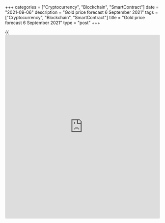 +++
categories = ["Cryptocurrency", "Blockchain", "SmartContract"]
date = "2021-09-06"
description = "Gold price forecast 6 September 2021"
tags = ["Cryptocurrency", "Blockchain", "SmartContract"]
title = "Gold price forecast 6 September 2021"
type = "post"
+++

{{<iframe id="large-banner" src="https://www.bounty.group/#slide=14.0" width="100%" height="600" scrolling="no" style="border: 0px solid rgb(216, 221, 230); border-radius: 3px;">}}

2021-09-06

2021-09-06

Gold: situation is unclear. Forecast as of 06.09.2021Dmitri Demidenko

The [XAUUSD][1] rise against the background of weak US employment data
seems logical. However, when the US dollar is stable and Treasury yields
go up, something is wrong. What exactly? Let us discuss the Forex
outlook and make up a gold trading plan.

## Fundamental gold forecast for a week

Unlike major world currencies, which were actively strengthening against
the USD on expectations of weak US jobs report, gold remained in a
narrow trading range, preferring not to buy the rumor and sell the fact,
but to act according to the situation. As a result, a small increase in
employment led to a rapid [XAUUSD][1] growth to its highest levels since
mid-June. Nevertheless, the unexpected stability of the greenback and
the growth of Treasury yields came as a surprise to the gold buyers.

The return of gold to the levels before the June FOMC meeting, at which
the Fed officials announced a possible hike in the federal funds rate in
2022, is by no means accidental. The Fed's monetary [policy](https://www.fintechee.com/policy/) and the price
of gold are tightly correlating. Thanks to massive monetary stimulus,
the [XAUUSD][1] bulls managed to set two records in 2011 and 2020.
Rumors of QE tapering provoked breaks of uptrends. In 2021 Treasury
yields are fluctuating in a completely different way than they were
eight years ago. The inability to use old templates causes confusion
among traders.

Indeed, if a 2013 taper tantrum and a surge in Treasury rates
contributed to a strong [XAUUSD][1] decline, now the situation is
different. Jerome Powell's optimism at Jackson Hole and his reluctance
to stop monetary [policy](https://www.fintechee.com/policy/) normalization due to the Delta have boosted
global risk appetite, while lowering debt yields and encouraging gold
buyers. On the contrary, weak employment data raised bond rates, which
confused gold.

I believe the reason lies in the QE duration. In 2013, [investor](https://www.fintechee.com/tutorial-for-forex-trading/investor-mode/)s
believed that the program would last forever. In 2021 they know that it
will eventually end. As a result, the worse the US data is, the lower
the chances of monetary [policy](https://www.fintechee.com/policy/) normalization and a slowdown in the US
economy. Treasuries are sold off, yields are going up, the gold price is
dropping.

### Dynamics of gold and Treasury yields

 _Source_ : Trading Economics.

There is one more factor that makes the [XAUUSD][1] rally excessive. The
report is weak only at first glance. Upon closer examination, it becomes
clear that a 10% rise in wages over the past three months exacerbates
the risks of continued high inflation in the long term. This could push
the Fed to raise rates even before the end of QE. In the end, gold
prices do not depend on inflation, as is commonly believed, but on what
Fed officials think about inflation.

Currently, the consensus forecast assumes that in November the central
bank will announce the QE tapering in early 2022. The program is
outdated, and it only fuels the rise in consumer prices. The QE program
should come to an end sooner rather than later. I wouldn't be surprised
if the Fed announces this in September.

### Weekly gold trading plan

Thus, the stability of the USD, further acceleration of inflation in the
US and the rally in Treasury yields allow me to recommend selling gold
on the rise to $1845 and $1860, or on the breakout of support at $1806
per ounce.



## Price chart of XAUUSD in real time mode

The content of this article reflects the author’s opinion and does not
necessarily reflect the official position of LiteForex. The material
published on this page is provided for informational purposes only and
should not be considered as the provision of investment advice for the
purposes of Directive 2004/39/EC.

Rate this article:

{{value}}

( {{count}} {{title}} )

   1. my.liteforex.com/trading/chart?symbol=XAUUSD&returnUrl=true